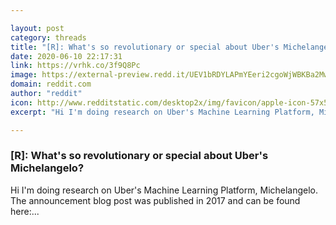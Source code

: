 ```yaml
---

layout: post
category: threads
title: "[R]: What's so revolutionary or special about Uber's Michelangelo?"
date: 2020-06-10 22:17:31
link: https://vrhk.co/3f9Q8Pc
image: https://external-preview.redd.it/UEV1bRDYLAPmYEeri2cgoWjWBKBa2MwfwqaiDGnhEnY.jpg?width=1200&height=628.272251309&auto=webp&crop=1200:628.272251309,smart&s=f2b1463b87fc4cb8fa8cbe6785c4bc3819fd9621
domain: reddit.com
author: "reddit"
icon: http://www.redditstatic.com/desktop2x/img/favicon/apple-icon-57x57.png
excerpt: "Hi I'm doing research on Uber's Machine Learning Platform, Michelangelo. The announcement blog post was published in 2017 and can be found here:..."

---
```


### [R]: What's so revolutionary or special about Uber's Michelangelo?

Hi I'm doing research on Uber's Machine Learning Platform, Michelangelo. The announcement blog post was published in 2017 and can be found here:...